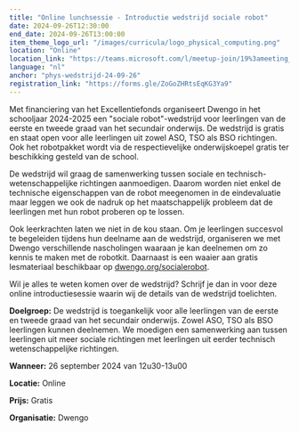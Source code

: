 ```yaml
---
title: "Online lunchsessie - Introductie wedstrijd sociale robot"
date: 2024-09-26T12:30:00
end_date: 2024-09-26T13:00:00
item_theme_logo_url: "/images/curricula/logo_physical_computing.png"
location: "Online"
location_link: "https://teams.microsoft.com/l/meetup-join/19%3ameeting_NTg0ZGQ3YTgtNjc0ZS00OTQ0LWJkMmYtNjU3YTNlNmY4YTQ2%40thread.v2/0?context=%7b%22Tid%22%3a%22d7811cde-ecef-496c-8f91-a1786241b99c%22%2c%22Oid%22%3a%224de2f6ad-2eac-4946-8f50-d3bedce309b0%22%7d"
language: "nl"
anchor: "phys-wedstrijd-24-09-26"
registration_link: "https://forms.gle/ZoGoZHRtsEqKG3Ya9"
---
```


Met financiering van het Excellentiefonds organiseert Dwengo in het schooljaar 2024-2025 een "sociale robot"-wedstrijd voor leerlingen van de eerste en tweede graad van het secundair onderwijs. De wedstrijd is gratis en staat open voor alle leerlingen uit zowel ASO, TSO als BSO richtingen. Ook het robotpakket wordt via de respectievelijke onderwijskoepel gratis ter beschikking gesteld van de school. 

De wedstrijd wil graag de samenwerking tussen sociale en technisch-wetenschappelijke richtingen aanmoedigen. Daarom worden niet enkel de technische eigenschappen van de robot meegenomen in de eindevaluatie maar leggen we ook de nadruk op het maatschappelijk probleem dat de leerlingen met hun robot proberen op te lossen. 

Ook leerkrachten laten we niet in de kou staan. Om je leerlingen succesvol te begeleiden tijdens hun deelname aan de wedstrijd, organiseren we met Dwengo verschillende nascholingen waaraan je kan deelnemen om zo kennis te maken met de robotkit. Daarnaast is een waaier aan gratis lesmateriaal beschikbaar op [dwengo.org/socialerobot](https://dwengo.org/physicalcomputing).

Wil je alles te weten komen over de wedstrijd? Schrijf je dan in voor deze online introductiesessie waarin wij de details van de wedstrijd toelichten.


**Doelgroep:** De wedstrijd is toegankelijk voor alle leerlingen van de eerste en tweede graad van het secundair onderwijs. Zowel ASO, TSO als BSO leerlingen kunnen deelnemen. We moedigen een samenwerking aan tussen leerlingen uit meer sociale richtingen met leerlingen uit eerder technisch wetenschappelijke richtingen.

**Wanneer:** 26 september 2024 van 12u30-13u00

**Locatie:** Online 

**Prijs:** Gratis

**Organisatie:** Dwengo

